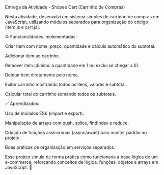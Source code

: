 Entrega da Atividade - Shopee Cart (Carrinho de Compras)

Nesta atividade, desenvolvi um sistema simples de carrinho de compras em JavaScript, utilizando módulos separados para organização do código (item.js e cart.js).

⚙️ Funcionalidades implementadas:

Criar item com nome, preço, quantidade e cálculo automático do subtotal.

Adicionar item ao carrinho.

Remover item (diminui a quantidade em 1 ou exclui se chegar a 0).

Deletar item diretamente pelo nome.

Exibir carrinho mostrando todos os itens, valores e subtotal.

Calcular total do carrinho somando todos os subtotais.

✅ Aprendizados:

Uso de módulos ES6 (import e export).

Manipulação de arrays com push, splice, findIndex e reduce.

Criação de funções assíncronas (async/await) para manter padrão no projeto.

Boas práticas de organização em serviços separados.

Esse projeto simula de forma prática como funcionaria a base lógica de um e-commerce, reforçando conceitos de lógica, funções, objetos e arrays em JavaScript. 🚀
